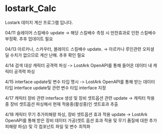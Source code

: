 # lostark_Calc 
Lostark 데미지 계산 프로그램 입니다.

04/11 슬레이어 스킬배수 update
-> 해당 스킬배수 측정 시 만찬효과로 인한 스킬배수 부정확. 추후 업데이트 필요

04/13 아르카나, 스카우터, 블레이드 스킬배수 update.
-> 아르카나 루인관련 오피셜 딜 수치가 없으므로 계산 난해. 추후 확인 필요


4/14 검색 대상 캐릭터 공격력 파싱
-> LostArk OpenAPI를 통해 들어온 데이터 내 캐릭터 공격력 파싱

4/15 interface update및 변수 타입 명시
-> LostArk OpenAPI를 통해 받는 데이터 타입 interface update및 관련 변수 타입 interface 지정

4/17 캐릭터 장비 관련 interface 생성 및 장비 셋트옵션 관련 update
-> 캐릭터 착용중 장비 셋트옵션 파싱해서 현재 적용중(활성중)인 셋트효과 추출

4/18 캐릭터 무기 추가피해량 파싱, 장비 셋트옵션 효과 적용 update
-> LostArk OpenAPI를 통해 받은 장비 데이터 가공(셋트 옵션 효과 적용 및 무기 품질에 대한 추가 피해량 파싱) 및 각 컴포넌트 파일 및 변수 최적화
